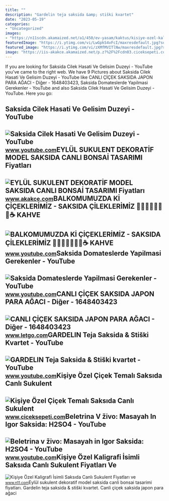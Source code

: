 ```yaml
---
title: ""
description: "Gardelin teja saksida &amp; stiški kvartet"
date: "2023-05-19"
categories:
- "Uncategorized"
images:
- "https://n11scdn.akamaized.net/a1/450/ev-yasam/kaktus/kisiye-ozel-kaligrafi-isimli-saksida-canli-sukulent__1366753438150305.jpg"
featuredImage: "https://i.ytimg.com/vi/LwGpkS4vFcI/maxresdefault.jpg?sqp=-oaymwEmCIAKENAF8quKqQMa8AEB-AHIAYAC6AKKAgwIABABGGUgSChEMA8=&amp;rs=AOn4CLCDQH0JMkAifCy1R5QftX0LTEYHXg"
featured_image: "https://i.ytimg.com/vi/zXMfMVITlNw/maxresdefault.jpg?sqp=-oaymwEmCIAKENAF8quKqQMa8AEB-AH-CYAC0AWKAgwIABABGHIgTCg5MA8=&amp;rs=AOn4CLDO8VeYA-xRpKtNhmSk8Y9g3C0CAw"
image: "https://iis-akakce.akamaized.net/p.z?%2F%2Fcdn03.ciceksepeti.com%2Fcicek%2Fkcm22891524-1%2FM%2Feylul-sukulent-dekoratf-model-saksda-canl-bonsa-tasarm-kcm22891524-1-212f1517347c455aa1e59904145708df.jpg"
---
```


If you are looking for Saksida Cilek Hasati Ve Gelisim Duzeyi - YouTube you've came to the right web. We have 9 Pictures about Saksida Cilek Hasati Ve Gelisim Duzeyi - YouTube like CANLI ÇİÇEK SAKSIDA JAPON PARA AĞACI - Diğer - 1648403423, Saksida Domateslerde Yapilmasi Gerekenler - YouTube and also Saksida Cilek Hasati Ve Gelisim Duzeyi - YouTube. Here you go:

Saksida Cilek Hasati Ve Gelisim Duzeyi - YouTube
------------------------------------------------

 ![Saksida Cilek Hasati Ve Gelisim Duzeyi - YouTube](https://i.ytimg.com/vi/Wl8dRQGvPFs/maxresdefault.jpg?sqp=-oaymwEmCIAKENAF8quKqQMa8AEB-AHUBoAC4AOKAgwIABABGHIgRygzMA8=&rs=AOn4CLDdfV75fcXE63ae-Te9G5F2UnQ5uQ) <small>www.youtube.com</small>EYLÜL SUKULENT DEKORATİF MODEL SAKSIDA CANLI BONSAİ TASARIMI Fiyatları
----------------------------------------------------------------------

 ![EYLÜL SUKULENT DEKORATİF MODEL SAKSIDA CANLI BONSAİ TASARIMI Fiyatları](https://iis-akakce.akamaized.net/p.z?%2F%2Fcdn03.ciceksepeti.com%2Fcicek%2Fkcm22891524-1%2FM%2Feylul-sukulent-dekoratf-model-saksda-canl-bonsa-tasarm-kcm22891524-1-212f1517347c455aa1e59904145708df.jpg) <small>www.akakce.com</small>BALKOMUMUZDA Kİ ÇİÇEKLERİMİZ - SAKSIDA ÇİLEKLERİMİZ 🐞💐🍀🌳🌴🍓🍓☕ KAHVE
------------------------------------------------------------------

 ![BALKOMUMUZDA Kİ ÇİÇEKLERİMİZ - SAKSIDA ÇİLEKLERİMİZ 🐞💐🍀🌳🌴🍓🍓☕ KAHVE](https://i.ytimg.com/vi/LwGpkS4vFcI/maxresdefault.jpg?sqp=-oaymwEmCIAKENAF8quKqQMa8AEB-AHIAYAC6AKKAgwIABABGGUgSChEMA8=&rs=AOn4CLCDQH0JMkAifCy1R5QftX0LTEYHXg) <small>www.youtube.com</small>Saksida Domateslerde Yapilmasi Gerekenler - YouTube
---------------------------------------------------

 ![Saksida Domateslerde Yapilmasi Gerekenler - YouTube](https://i.ytimg.com/vi/5Qn9XrUS_-Y/maxresdefault.jpg?sqp=-oaymwEmCIAKENAF8quKqQMa8AEB-AHUBoAC4AOKAgwIABABGGUgSShBMA8=&rs=AOn4CLDjSgPbaoB49EVXj5L_57KCHHSt4g) <small>www.youtube.com</small>CANLI ÇİÇEK SAKSIDA JAPON PARA AĞACI - Diğer - 1648403423
---------------------------------------------------------

 ![CANLI ÇİÇEK SAKSIDA JAPON PARA AĞACI - Diğer - 1648403423](https://apollo-ireland.akamaized.net/v1/files/45jmqs0zqx3b1-OLXAUTOTR/image) <small>www.letgo.com</small>GARDELIN Teja Saksida &amp; Stiški Kvartet - YouTube
----------------------------------------------------

 ![GARDELIN Teja Saksida & Stiški kvartet - YouTube](https://i.ytimg.com/vi/3g73erST67U/maxresdefault.jpg) <small>www.youtube.com</small>Kişiye Özel Çiçek Temalı Saksıda Canlı Sukulent
-----------------------------------------------

 ![Kişiye Özel Çiçek Temalı Saksıda Canlı Sukulent](https://cdn03.ciceksepeti.com/cicek/kc2508773-1/L/kisiye-ozel-cicek-temali-saksida-canli-sukulent-kc2508773-1-fb6218961fa64d6db5558cd84b01663d.jpg) <small>www.ciceksepeti.com</small>Beletrina V živo: Masayah In Igor Saksida: H2SO4 - YouTube
----------------------------------------------------------

 ![Beletrina v živo: Masayah in Igor Saksida: H2SO4 - YouTube](https://i.ytimg.com/vi/zXMfMVITlNw/maxresdefault.jpg?sqp=-oaymwEmCIAKENAF8quKqQMa8AEB-AH-CYAC0AWKAgwIABABGHIgTCg5MA8=&rs=AOn4CLDO8VeYA-xRpKtNhmSk8Y9g3C0CAw) <small>www.youtube.com</small>Kişiye Özel Kaligrafi İsimli Saksıda Canlı Sukulent Fiyatları Ve
----------------------------------------------------------------

 ![Kişiye Özel Kaligrafi İsimli Saksıda Canlı Sukulent Fiyatları ve](https://n11scdn.akamaized.net/a1/450/ev-yasam/kaktus/kisiye-ozel-kaligrafi-isimli-saksida-canli-sukulent__1366753438150305.jpg) <small>www.n11.com</small>Eylül sukulent dekorati̇f model saksida canli bonsai̇ tasarimi fiyatları. Gardelin teja saksida &amp; stiški kvartet. Canli çi̇çek saksida japon para ağaci
